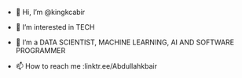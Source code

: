 - 👋 Hi, I’m @kingkcabir
- 👀 I’m interested in TECH
- 🌱 I’m a DATA SCIENTIST, MACHINE LEARNING, AI AND SOFTWARE PROGRAMMER 

- 📫 How to reach me :linktr.ee/Abdullahkbair

